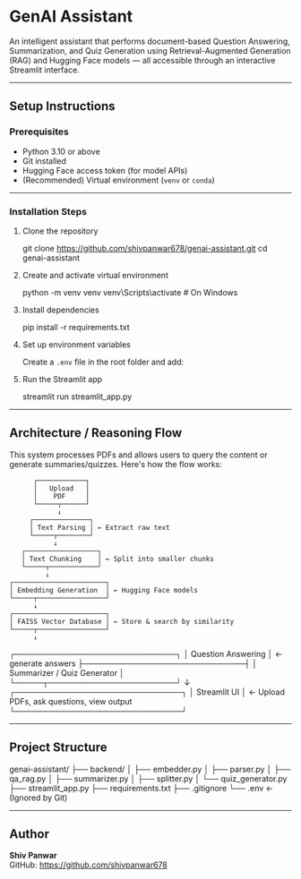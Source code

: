 # GenAI Assistant

An intelligent assistant that performs document-based Question Answering, Summarization, and Quiz Generation using Retrieval-Augmented Generation (RAG) and Hugging Face models — all accessible through an interactive Streamlit interface.

---

## Setup Instructions

### Prerequisites

- Python 3.10 or above
- Git installed
- Hugging Face access token (for model APIs)
- (Recommended) Virtual environment (`venv` or `conda`)

---

### Installation Steps

1. Clone the repository

   git clone https://github.com/shivpanwar678/genai-assistant.git
   cd genai-assistant

2. Create and activate virtual environment

   python -m venv venv
   venv\Scripts\activate          # On Windows

3. Install dependencies

   pip install -r requirements.txt

4. Set up environment variables

   Create a `.env` file in the root folder and add:

5. Run the Streamlit app

   streamlit run streamlit_app.py

---

## Architecture / Reasoning Flow

This system processes PDFs and allows users to query the content or generate summaries/quizzes. Here's how the flow works:

          ┌────────────┐
          │   Upload   │
          │    PDF     │
          └─────┬──────┘
                ↓
         ┌──────────────┐
         │ Text Parsing │ ← Extract raw text
         └─────┬────────┘
               ↓
       ┌──────────────────┐
       │ Text Chunking    │ ← Split into smaller chunks
       └─────┬────────────┘
             ↓
    ┌───────────────────────┐
    │ Embedding Generation  │ ← Hugging Face models
    └─────┬─────────────────┘
          ↓
    ┌───────────────────────┐
    │ FAISS Vector Database │ ← Store & search by similarity
    └─────┬─────────────────┘
          ↓
 ┌─────────────────────────────┐
 │ Question Answering          │ ← generate answers
 ├─────────────────────────────┤
 │ Summarizer / Quiz Generator │
 └─────┬───────────────────────┘
       ↓
 ┌──────────────────────────────┐
 │        Streamlit UI          │ ← Upload PDFs, ask questions, view output
 └──────────────────────────────┘

---

## Project Structure

genai-assistant/
├── backend/
│   ├── embedder.py
│   ├── parser.py
│   ├── qa_rag.py
│   ├── summarizer.py
│   ├── splitter.py
│   └── quiz_generator.py
├── streamlit_app.py
├── requirements.txt
├── .gitignore
└── .env              ← (Ignored by Git)

---

## Author

**Shiv Panwar**  
GitHub: https://github.com/shivpanwar678





